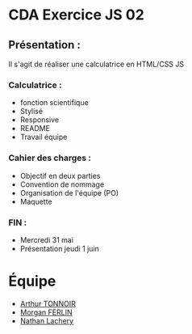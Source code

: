 # CDA Exercice JS 02

## Présentation :

Il s'agit de réaliser une calculatrice en HTML/CSS JS


### Calculatrice :
- fonction scientifique
- Stylisé
- Responsive
- README
- Travail équipe

### Cahier des charges :
- Objectif en deux parties
- Convention de nommage
- Organisation de l'équipe (PO)
- Maquette

### FIN : 
- Mercredi 31 mai
- Présentation jeudi 1 juin

# Équipe
- [Arthur TONNOIR](https://github.com/Arthur-Tonnoir)
- [Morgan FERLIN](https://github.com/Shynen)
- [Nathan Lachery](https://github.com/Zach3rry59)